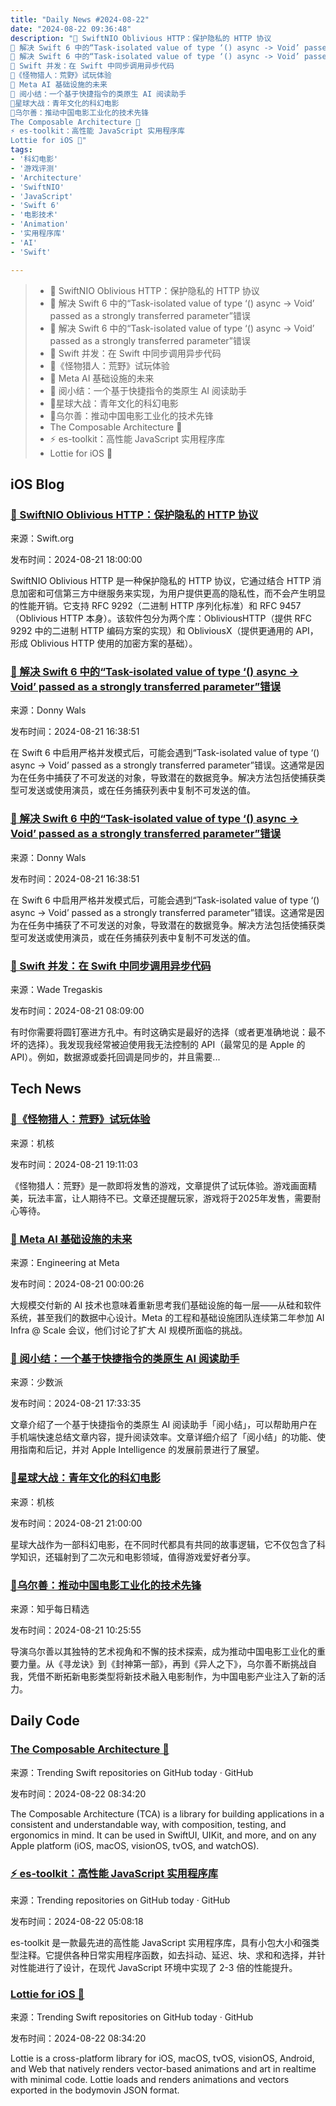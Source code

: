 ```yaml
---
title: "Daily News #2024-08-22"
date: "2024-08-22 09:36:48"
description: "🎉 SwiftNIO Oblivious HTTP：保护隐私的 HTTP 协议
🤔 解决 Swift 6 中的“Task-isolated value of type ‘() async -> Void’ passed as a strongly transferred parameter”错误
🤔 解决 Swift 6 中的“Task-isolated value of type ‘() async -> Void’ passed as a strongly transferred parameter”错误
🤯 Swift 并发：在 Swift 中同步调用异步代码
🌟《怪物猎人：荒野》试玩体验
🌟 Meta AI 基础设施的未来
🌟 阅小结：一个基于快捷指令的类原生 AI 阅读助手
🌟星球大战：青年文化的科幻电影
🌟乌尔善：推动中国电影工业化的技术先锋
The Composable Architecture 🧩
⚡️ es-toolkit：高性能 JavaScript 实用程序库
Lottie for iOS 🎨"
tags: 
- '科幻电影'
- '游戏评测'
- 'Architecture'
- 'SwiftNIO'
- 'JavaScript'
- 'Swift 6'
- '电影技术'
- 'Animation'
- '实用程序库'
- 'AI'
- 'Swift'

---
```


> - 🎉 SwiftNIO Oblivious HTTP：保护隐私的 HTTP 协议
> - 🤔 解决 Swift 6 中的“Task-isolated value of type ‘() async -> Void’ passed as a strongly transferred parameter”错误
> - 🤔 解决 Swift 6 中的“Task-isolated value of type ‘() async -> Void’ passed as a strongly transferred parameter”错误
> - 🤯 Swift 并发：在 Swift 中同步调用异步代码
> - 🌟《怪物猎人：荒野》试玩体验
> - 🌟 Meta AI 基础设施的未来
> - 🌟 阅小结：一个基于快捷指令的类原生 AI 阅读助手
> - 🌟星球大战：青年文化的科幻电影
> - 🌟乌尔善：推动中国电影工业化的技术先锋
> - The Composable Architecture 🧩
> - ⚡️ es-toolkit：高性能 JavaScript 实用程序库
> - Lottie for iOS 🎨


## iOS Blog

### [🎉 SwiftNIO Oblivious HTTP：保护隐私的 HTTP 协议](https://swift.org/blog/introducing-swift-nio-oblivious-http/)

来源：Swift.org

发布时间：2024-08-21 18:00:00

SwiftNIO Oblivious HTTP 是一种保护隐私的 HTTP 协议，它通过结合 HTTP 消息加密和可信第三方中继服务来实现，为用户提供更高的隐私性，而不会产生明显的性能开销。它支持 RFC 9292（二进制 HTTP 序列化标准）和 RFC 9457（Oblivious HTTP 本身）。该软件包分为两个库：ObliviousHTTP（提供 RFC 9292 中的二进制 HTTP 编码方案的实现）和 ObliviousX（提供更通用的 API，形成 Oblivious HTTP 使用的加密方案的基础）。

### [🤔 解决 Swift 6 中的“Task-isolated value of type ‘() async -> Void’ passed as a strongly transferred parameter”错误](https://www.donnywals.com/solving-task-isolated-value-of-type-async-void-passed-as-a-strongly-transferred-parameter/)

来源：Donny Wals

发布时间：2024-08-21 16:38:51

在 Swift 6 中启用严格并发模式后，可能会遇到“Task-isolated value of type ‘() async -> Void’ passed as a strongly transferred parameter”错误。这通常是因为在任务中捕获了不可发送的对象，导致潜在的数据竞争。解决方法包括使捕获类型可发送或使用演员，或在任务捕获列表中复制不可发送的值。

### [🤔 解决 Swift 6 中的“Task-isolated value of type ‘() async -> Void’ passed as a strongly transferred parameter”错误](https://www.donnywals.com/solving-task-isolated-value-of-type-async-void-passed-as-a-strongly-transferred-parameter/)

来源：Donny Wals

发布时间：2024-08-21 16:38:51

在 Swift 6 中启用严格并发模式后，可能会遇到“Task-isolated value of type ‘() async -> Void’ passed as a strongly transferred parameter”错误。这通常是因为在任务中捕获了不可发送的对象，导致潜在的数据竞争。解决方法包括使捕获类型可发送或使用演员，或在任务捕获列表中复制不可发送的值。

### [🤯 Swift 并发：在 Swift 中同步调用异步代码](https://wadetregaskis.com/calling-swift-concurrency-async-code-synchronously-in-swift/)

来源：Wade Tregaskis

发布时间：2024-08-21 08:09:00

有时你需要将圆钉塞进方孔中。有时这确实是最好的选择（或者更准确地说：最不坏的选择）。我发现我经常被迫使用我无法控制的 API（最常见的是 Apple 的 API）。例如，数据源或委托回调是同步的，并且需要...

## Tech News

### [🌟《怪物猎人：荒野》试玩体验](https://www.gcores.com/articles/187030)

来源：机核

发布时间：2024-08-21 19:11:03

《怪物猎人：荒野》是一款即将发售的游戏，文章提供了试玩体验。游戏画面精美，玩法丰富，让人期待不已。文章还提醒玩家，游戏将于2025年发售，需要耐心等待。

### [🌟 Meta AI 基础设施的未来](https://engineering.fb.com/2024/08/20/data-infrastructure/aparna-ramani-future-of-ai-infrastructure-meta/)

来源：Engineering at Meta

发布时间：2024-08-21 00:00:26

大规模交付新的 AI 技术也意味着重新思考我们基础设施的每一层——从硅和软件系统，甚至我们的数据中心设计。Meta 的工程和基础设施团队连续第二年参加 AI Infra @ Scale 会议，他们讨论了扩大 AI 规模所面临的挑战。

### [🌟 阅小结：一个基于快捷指令的类原生 AI 阅读助手](https://sspai.com/post/91597)

来源：少数派

发布时间：2024-08-21 17:33:35

文章介绍了一个基于快捷指令的类原生 AI 阅读助手「阅小结」，可以帮助用户在手机端快速总结文章内容，提升阅读效率。文章详细介绍了「阅小结」的功能、使用指南和后记，并对 Apple Intelligence 的发展前景进行了展望。

### [🌟星球大战：青年文化的科幻电影](https://www.gcores.com/radios/183679)

来源：机核

发布时间：2024-08-21 21:00:00

星球大战作为一部科幻电影，在不同时代都具有共同的故事逻辑，它不仅包含了科学知识，还辐射到了二次元和电影领域，值得游戏爱好者分享。

### [🌟乌尔善：推动中国电影工业化的技术先锋](http://zhuanlan.zhihu.com/p/715661517?utm_campaign=rss&utm_medium=rss&utm_source=rss&utm_content=title)

来源：知乎每日精选

发布时间：2024-08-21 10:25:55

导演乌尔善以其独特的艺术视角和不懈的技术探索，成为推动中国电影工业化的重要力量。从《寻龙诀》到《封神第一部》，再到《异人之下》，乌尔善不断挑战自我，凭借不断拓新电影类型将新技术融入电影制作，为中国电影产业注入了新的活力。

## Daily Code

### [The Composable Architecture 🧩](https://github.com/pointfreeco/swift-composable-architecture)

来源：Trending Swift repositories on GitHub today · GitHub

发布时间：2024-08-22 08:34:20

The Composable Architecture (TCA) is a library for building applications in a consistent and understandable way, with composition, testing, and ergonomics in mind. It can be used in SwiftUI, UIKit, and more, and on any Apple platform (iOS, macOS, visionOS, tvOS, and watchOS).

### [⚡️ es-toolkit：高性能 JavaScript 实用程序库](https://github.com/toss/es-toolkit)

来源：Trending repositories on GitHub today · GitHub

发布时间：2024-08-22 05:08:18

es-toolkit 是一款最先进的高性能 JavaScript 实用程序库，具有小包大小和强类型注释。它提供各种日常实用程序函数，如去抖动、延迟、块、求和和选择，并针对性能进行了设计，在现代 JavaScript 环境中实现了 2-3 倍的性能提升。

### [Lottie for iOS 🎨](https://github.com/airbnb/lottie-ios)

来源：Trending Swift repositories on GitHub today · GitHub

发布时间：2024-08-22 08:34:20

Lottie is a cross-platform library for iOS, macOS, tvOS, visionOS, Android, and Web that natively renders vector-based animations and art in realtime with minimal code. Lottie loads and renders animations and vectors exported in the bodymovin JSON format.
